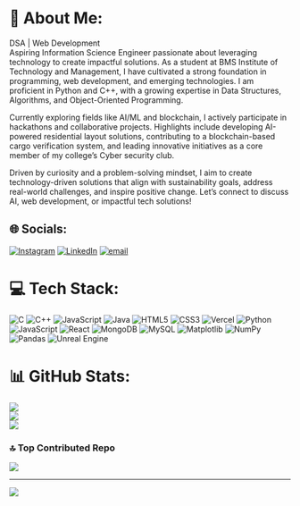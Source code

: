 # 💫 About Me:
DSA | Web Development<br>
Aspiring Information Science Engineer passionate about leveraging technology to create impactful solutions. As a student at BMS Institute of Technology and Management, I have cultivated a strong foundation in programming, web development, and emerging technologies. I am proficient in Python and C++, with a growing expertise in Data Structures, Algorithms, and Object-Oriented Programming.

Currently exploring fields like AI/ML and blockchain, I actively participate in hackathons and collaborative projects. Highlights include developing AI-powered residential layout solutions, contributing to a blockchain-based cargo verification system, and leading innovative initiatives as a core member of my college’s Cyber security club.

Driven by curiosity and a problem-solving mindset, I aim to create technology-driven solutions that align with sustainability goals, address real-world challenges, and inspire positive change. Let’s connect to discuss AI, web development, or impactful tech solutions!


## 🌐 Socials:
[![Instagram](https://img.shields.io/badge/Instagram-%23E4405F.svg?logo=Instagram&logoColor=white)](https://instagram.com/pranxb) [![LinkedIn](https://img.shields.io/badge/LinkedIn-%230077B5.svg?logo=linkedin&logoColor=white)](https://linkedin.com/in/pranab-bhardwaj13) [![email](https://img.shields.io/badge/Email-D14836?logo=gmail&logoColor=white)](mailto:bhardwajpranab1312@gmail.com) 

# 💻 Tech Stack:
![C](https://img.shields.io/badge/c-%2300599C.svg?style=for-the-badge&logo=c&logoColor=white) ![C++](https://img.shields.io/badge/c++-%2300599C.svg?style=for-the-badge&logo=c%2B%2B&logoColor=white) ![JavaScript](https://img.shields.io/badge/javascript-%23323330.svg?style=for-the-badge&logo=javascript&logoColor=%23F7DF1E) ![Java](https://img.shields.io/badge/java-%23ED8B00.svg?style=for-the-badge&logo=openjdk&logoColor=white) ![HTML5](https://img.shields.io/badge/html5-%23E34F26.svg?style=for-the-badge&logo=html5&logoColor=white) ![CSS3](https://img.shields.io/badge/css3-%231572B6.svg?style=for-the-badge&logo=css3&logoColor=white) ![Vercel](https://img.shields.io/badge/vercel-%23000000.svg?style=for-the-badge&logo=vercel&logoColor=white) ![Python](https://img.shields.io/badge/python-3670A0?style=for-the-badge&logo=python&logoColor=ffdd54) ![JavaScript](https://img.shields.io/badge/javascript-%23323330.svg?style=for-the-badge&logo=javascript&logoColor=%23F7DF1E) ![React](https://img.shields.io/badge/react-%2320232a.svg?style=for-the-badge&logo=react&logoColor=%2361DAFB) ![MongoDB](https://img.shields.io/badge/MongoDB-%234ea94b.svg?style=for-the-badge&logo=mongodb&logoColor=white) ![MySQL](https://img.shields.io/badge/mysql-4479A1.svg?style=for-the-badge&logo=mysql&logoColor=white) ![Matplotlib](https://img.shields.io/badge/Matplotlib-%23ffffff.svg?style=for-the-badge&logo=Matplotlib&logoColor=black) ![NumPy](https://img.shields.io/badge/numpy-%23013243.svg?style=for-the-badge&logo=numpy&logoColor=white) ![Pandas](https://img.shields.io/badge/pandas-%23150458.svg?style=for-the-badge&logo=pandas&logoColor=white) ![Unreal Engine](https://img.shields.io/badge/unrealengine-%23313131.svg?style=for-the-badge&logo=unrealengine&logoColor=white)
# 📊 GitHub Stats:
![](https://github-readme-stats.vercel.app/api?username=pranabbhardwaj137&theme=dark&hide_border=false&include_all_commits=true&count_private=false)<br/>
![](https://nirzak-streak-stats.vercel.app/?user=pranabbhardwaj137&theme=dark&hide_border=false)<br/>
![](https://github-readme-stats.vercel.app/api/top-langs/?username=pranabbhardwaj137&theme=dark&hide_border=false&include_all_commits=true&count_private=false&layout=compact)

### 🔝 Top Contributed Repo
![](https://github-contributor-stats.vercel.app/api?username=pranabbhardwaj137&limit=5&theme=dark&combine_all_yearly_contributions=true)

---
[![](https://visitcount.itsvg.in/api?id=pranabbhardwaj137&icon=0&color=0)](https://visitcount.itsvg.in)

<!-- Proudly created with GPRM ( https://gprm.itsvg.in ) -->
